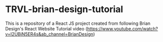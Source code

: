 # TRVL-brian-design-tutorial
This is a repository of a React JS project created from following Brian Design's React Website Tutorial video (https://www.youtube.com/watch?v=I2UBjN5ER4s&ab_channel=BrianDesign)

